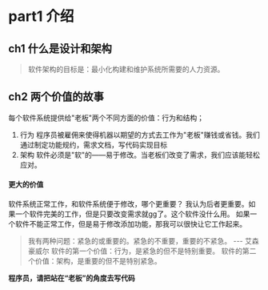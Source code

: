 # part1 介绍

## ch1 什么是设计和架构

> 软件架构的目标是：最小化构建和维护系统所需要的人力资源。

## ch2 两个价值的故事

每个软件系统提供给"老板"两个不同方面的价值：行为和结构；
1. 行为
   程序员被雇佣来使得机器以期望的方式去工作为"老板"赚钱或省钱。我们通过制定功能规约，需求文档，写代码实现目标
2. 架构
   软件必须是"软"的——易于修改。当老板们改变了需求，我们应该能轻松应对。

#### 更大的价值
   软件系统正常工作，和软件系统便于修改，哪个更重要？
   我认为后者更重要。如果一个软件完美的工作，但是只要改变需求就gg了。这个软件没什么用。
   如果一个软件不能正常工作，但是易于修改添加功能，那我可以很快让它工作起来。
>  我有两种问题：紧急的或重要的。紧急的不重要，重要的不紧急。 --- 艾森豪威尔
   软件的第一个价值：行为，是紧急的但不是特别重要。
   软件的第二个价值：架构，是重要的但不是特别紧急。

   **程序员，请把站在“老板”的角度去写代码**

